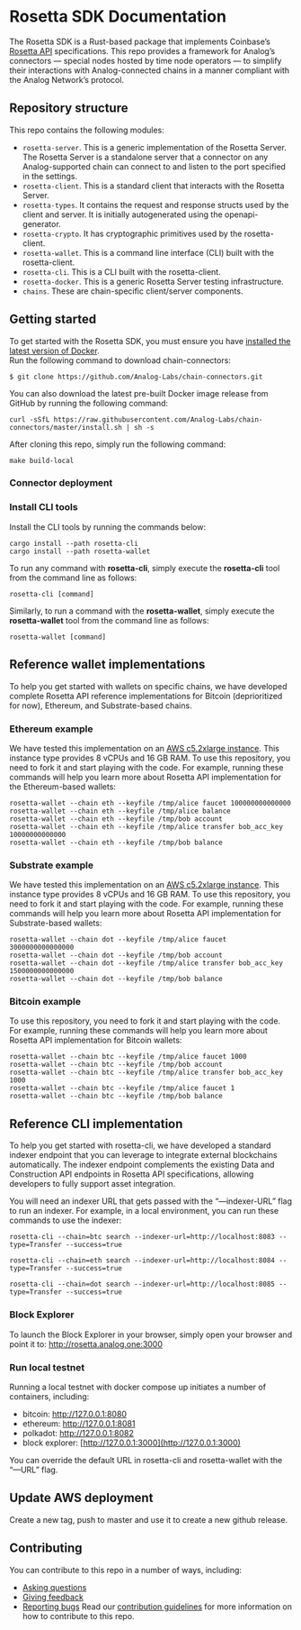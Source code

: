# Rosetta SDK Documentation
The Rosetta SDK is a Rust-based package that implements Coinbase’s [Rosetta API](https://www.rosetta-api.org/docs/welcome.html) specifications. This repo provides a framework for Analog’s connectors — special nodes hosted by time node operators — to simplify their interactions with Analog-connected chains in a manner compliant with the Analog Network’s protocol. 


## Repository structure
This repo contains the following modules:
- `rosetta-server`. This is a generic implementation of the Rosetta Server. The Rosetta Server is a standalone server that a connector on any Analog-supported chain can connect to and listen to the port specified in the settings. 
- `rosetta-client`. This is a standard client that interacts with the Rosetta Server. 
- `rosetta-types`. It contains the request and response structs used by the client and server. It is initially autogenerated using the openapi-generator. 
- `rosetta-crypto`. It has cryptographic primitives used by the rosetta-client.
- `rosetta-wallet`. This is a command line interface (CLI) built with the rosetta-client.
- `rosetta-cli`. This is a CLI built with the rosetta-client.
- `rosetta-docker`. This is a generic Rosetta Server testing infrastructure.
- `chains`. These are chain-specific client/server components.

## Getting started
<!--This section needs to be refined -->

To get started with the Rosetta SDK, you must ensure you have [installed the latest version of Docker](https://www.docker.com/get-started/).   
Run the following command to download chain-connectors:  
```
$ git clone https://github.com/Analog-Labs/chain-connectors.git
```

You can also download the latest pre-built Docker image release from GitHub by running the following command: 
```
curl -sSfL https://raw.githubusercontent.com/Analog-Labs/chain-connectors/master/install.sh | sh -s
``` 
After cloning this repo, simply run the following command: 
```
make build-local
``` 
### Connector deployment

<!-- This section needs to describe how operators will deploy their connectors.-->
<!--I am assuming here is where we initiate the rosetta-server and rosetta-client.--> 

### Install CLI tools 
Install the CLI tools by running the commands below: 
```
cargo install --path rosetta-cli
cargo install --path rosetta-wallet
``` 
To run any command with **rosetta-cli**, simply execute the **rosetta-cli** tool from the command line as follows:
```
rosetta-cli [command]
```  
 
Similarly, to run a command with the **rosetta-wallet**, simply execute the **rosetta-wallet** tool from the command line as follows: 
```
rosetta-wallet [command]
``` 
## Reference wallet implementations
To help you get started with wallets on specific chains, we have developed complete Rosetta API reference implementations for Bitcoin (deprioritized for now), Ethereum, and Substrate-based chains. 

### Ethereum example 
We have tested this implementation on an [AWS c5.2xlarge instance](https://aws.amazon.com/ec2/instance-types/c5). This instance type provides 8 vCPUs and 16 GB RAM. To use this repository, you need to fork it and start playing with the code. For example, running these commands will help you learn more about Rosetta API implementation for the Ethereum-based wallets:
```
rosetta-wallet --chain eth --keyfile /tmp/alice faucet 100000000000000
rosetta-wallet --chain eth --keyfile /tmp/alice balance
rosetta-wallet --chain eth --keyfile /tmp/bob account
rosetta-wallet --chain eth --keyfile /tmp/alice transfer bob_acc_key 10000000000000
rosetta-wallet --chain eth --keyfile /tmp/bob balance
```

### Substrate example
We have tested this implementation on an [AWS c5.2xlarge instance](https://aws.amazon.com/ec2/instance-types/c5). This instance type provides 8 vCPUs and 16 GB RAM. To use this repository, you need to fork it and start playing with the code. For example, running these commands will help you learn more about Rosetta API implementation for Substrate-based wallets:
```
rosetta-wallet --chain dot --keyfile /tmp/alice faucet 3000000000000000
rosetta-wallet --chain dot --keyfile /tmp/bob account
rosetta-wallet --chain dot --keyfile /tmp/alice transfer bob_acc_key 1500000000000000
rosetta-wallet --chain dot --keyfile /tmp/bob balance
```
### Bitcoin example
To use this repository, you need to fork it and start playing with the code. For example, running these commands will help you learn more about Rosetta API implementation for Bitcoin wallets:
```
rosetta-wallet --chain btc --keyfile /tmp/alice faucet 1000
rosetta-wallet --chain btc --keyfile /tmp/bob account
rosetta-wallet --chain btc --keyfile /tmp/alice transfer bob_acc_key 1000
rosetta-wallet --chain btc --keyfile /tmp/alice faucet 1
rosetta-wallet --chain btc --keyfile /tmp/bob balance
``` 
## Reference CLI implementation 
To help you get started with rosetta-cli, we have developed a standard indexer endpoint that you can leverage to integrate external blockchains automatically. The indexer endpoint complements the existing Data and Construction API endpoints in Rosetta API specifications, allowing developers to fully support asset integration. 

You will need an indexer URL that gets passed with the “—indexer-URL” flag to run an indexer. For example, in a local environment, you can run these commands to use the indexer: 
```
rosetta-cli --chain=btc search --indexer-url=http://localhost:8083 --type=Transfer --success=true

rosetta-cli --chain=eth search --indexer-url=http://localhost:8084 --type=Transfer --success=true

rosetta-cli --chain=dot search --indexer-url=http://localhost:8085 --type=Transfer --success=true
```

### Block Explorer
To launch the Block Explorer in your browser, simply open your browser and point it to:
http://rosetta.analog.one:3000 

### Run local testnet
Running a local testnet with docker compose up initiates a number of containers, including:
- bitcoin: http://127.0.0.1:8080
- ethereum: http://127.0.0.1:8081
- polkadot: http://127.0.0.1:8082
- block explorer: [http://127.0.0.1:3000](http://127.0.0.1:3000)

You can override the default URL in rosetta-cli and rosetta-wallet with the “—URL” flag.

## Update AWS deployment
Create a new tag, push to master and use it to create a new github release.
## Contributing
You can contribute to this repo in a number of ways, including:
- [Asking questions](https://github.com/Analog-Labs/chain-connectors/issues/new?assignees=&labels=question&template=ask-a-question.md&title=)
- [Giving feedback](https://github.com/Analog-Labs/chain-connectors/issues/new?assignees=&labels=enhancement&template=suggest-a-feature.md&title=)
- [Reporting bugs](https://github.com/Analog-Labs/chain-connectors/issues/new?assignees=&labels=bug&template=report-a-bug.md&title=)
Read our [contribution guidelines](https://github.com/Analog-Labs/.github-private/wiki/Contribution-Guidelines) for more information on how to contribute to this repo. 

